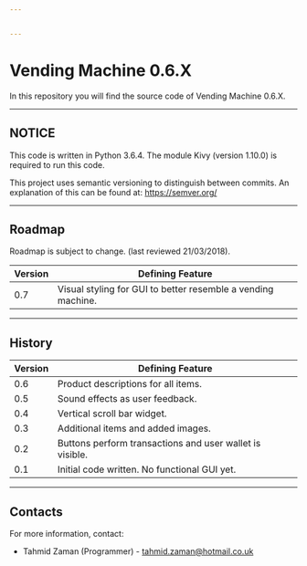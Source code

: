 ```yaml
---


---
```


<h1 id="vending-machine-0.6.x">Vending Machine 0.6.X</h1>
<p>In this repository you will find the source code of Vending Machine 0.6.X.</p>
<hr>
<h2 id="notice">NOTICE</h2>
<p>This code is written in Python 3.6.4. The module Kivy (version 1.10.0) is required to run this code.</p>
<p>This project uses semantic versioning to distinguish between commits. An explanation of this can be found at: <a href="https://semver.org/">https://semver.org/</a></p>
<hr>
<h2 id="roadmap">Roadmap</h2>
<p>Roadmap is subject to change. (last reviewed 21/03/2018).</p>

<table>
<thead>
<tr>
<th>Version</th>
<th>Defining Feature</th>
</tr>
</thead>
<tbody>
<tr>
<td>0.7</td>
<td>Visual styling for GUI to better resemble a vending machine.</td>
</tr>
</tbody>
</table><hr>
<h2 id="history">History</h2>

<table>
<thead>
<tr>
<th>Version</th>
<th>Defining Feature</th>
</tr>
</thead>
<tbody>
<tr>
<td>0.6</td>
<td>Product descriptions for all items.</td>
</tr>
<tr>
<td>0.5</td>
<td>Sound effects as user feedback.</td>
</tr>
<tr>
<td>0.4</td>
<td>Vertical scroll bar widget.</td>
</tr>
<tr>
<td>0.3</td>
<td>Additional items and added images.</td>
</tr>
<tr>
<td>0.2</td>
<td>Buttons perform transactions and user wallet is visible.</td>
</tr>
<tr>
<td>0.1</td>
<td>Initial code written. No functional GUI yet.</td>
</tr>
</tbody>
</table><hr>
<h2 id="contacts">Contacts</h2>
<p>For more information, contact:</p>
<ul>
<li>Tahmid Zaman (Programmer) - <a href="mailto:tahmid.zaman@hotmail.co.uk">tahmid.zaman@hotmail.co.uk</a></li>
</ul>

